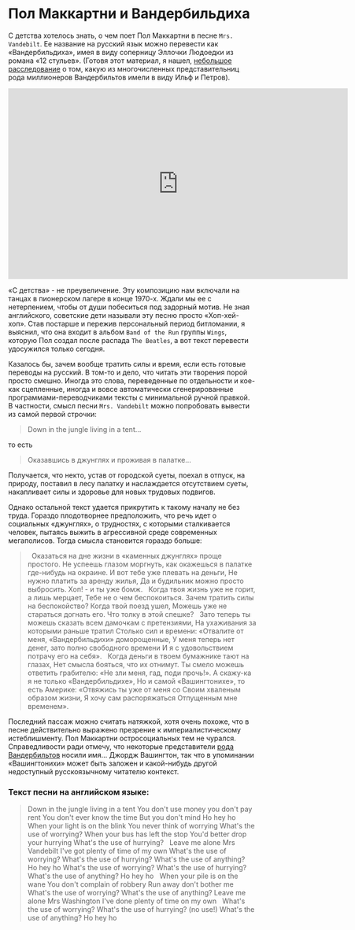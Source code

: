 # Пол Маккартни и Вандербильдиха

С детства хотелось знать, о чем поет Пол Маккартни в песне `Mrs. Vandebilt`. Ее название на русский язык можно перевести как «Вандербильдиха», имея в виду соперницу Эллочки Людоедки из романа «12 стульев». (Готовя этот материал, я нашел, [небольшое расследование](https://dzen.ru/a/WuN8TwQitHJlZFw_) о том, какую из многочисленных представительниц рода миллионеров Вандербильтов имели в виду Ильф и Петров). 

<iframe width="690" height="388" src="https://www.youtube.com/embed/aIh6UdXTBFs" title="Mrs. Vandebilt (Remastered 2010)" frameborder="0" allow="accelerometer; autoplay; clipboard-write; encrypted-media; gyroscope; picture-in-picture; web-share" allowfullscreen></iframe>

«С детства» - не преувеличение. Эту композицию нам включали на танцах в пионерском лагере в конце 1970-х. Ждали мы ее с нетерпением, чтобы от души побеситься под задорный мотив. Не зная английского, советские дети называли эту песню просто «Хоп-хей-хоп». Став постарше и пережив персональный период битломании, я выяснил, что она входит в альбом `Band of the Run` группы `Wings`, которую Пол создал после распада `The Beatles`, а вот текст перевести  удосужился только сегодня.

Казалось бы, зачем вообще тратить силы и время, если есть готовые переводы на русский. В том-то и дело, что читать эти творения порой просто смешно. Иногда это слова, переведенные по отдельности и кое-как сцепленные, иногда и вовсе автоматически сгенерированные программами-переводчиками тексты с минимальной ручной правкой. В частности, смысл песни `Mrs. Vandebilt` можно попробовать вывести из самой первой строчки:

> Down in the jungle living in a tent…

то есть

> Оказавшись в джунглях и проживая в палатке…

Получается, что некто, устав от городской суеты, поехал в отпуск, на природу, поставил в лесу палатку и наслаждается отсутствием суеты, накапливает силы и здоровье для новых трудовых подвигов.

Однако остальной текст удается прикрутить к такому началу не без труда. Гораздо плодотворнее предположить, что речь идет о социальных «джунглях», о трудностях, с которыми сталкивается человек, пытаясь выжить в агрессивной среде современных мегаполисов. Тогда смысла становится гораздо больше:

> &nbsp;
Оказаться на дне жизни в «каменных джунглях» проще простого.
Не успеешь глазом моргнуть, как окажешься в палатке где-нибудь на окраине.
И вот тебе уже плевать на деньги, 
Не нужно платить за аренду жилья,
Да и будильник можно просто выбросить.
Хоп! - и ты уже бомж.
&nbsp;
Когда твоя жизнь уже не горит, а лишь мерцает,
Тебе не о чем беспокоиться.
Зачем тратить силы на беспокойство?
Когда твой поезд ушел,
Можешь уже не стараться догнать его.
Что толку в этой спешке?
&nbsp;
Зато теперь ты можешь сказать всем дамочкам с претензиями,
На ухаживания за которыми раньше тратил
Столько сил и времени:
«Отвалите от меня, «Вандербильдихи» доморощенные,
У меня теперь нет денег, зато полно свободного времени
И я с удовольствием потрачу его на себя».
&nbsp;
Когда деньги в твоем бумажнике тают на глазах,
Нет смысла бояться, что их отнимут.
Ты смело можешь ответить грабителю:
«Не зли меня, гад, поди прочь!».
А скажу-ка я не только «Вандербильдихе»,
Но и самой «Вашингтонихе», то есть Америке:
«Отвяжись ты уже от меня со 
Своим хваленым образом жизни,
Я хочу сам распоряжаться 
Отпущенным мне временем».

Последний пассаж можно считать натяжкой, хотя очень похоже, что в песне действительно выражено презрение к империалистическому истеблишменту. Пол Маккартни остросоциальных тем не чурался. Справедливости ради отмечу, что некоторые представители [рода Вандербильтов](https://ru.wikipedia.org/wiki/%D0%92%D0%B0%D0%BD%D0%B4%D0%B5%D1%80%D0%B1%D0%B8%D0%BB%D1%8C%D1%82%D1%8B) носили имя… Джордж Вашингтон, так что в упоминании «Вашингтонихи» может быть заложен и какой-нибудь другой недоступный русскоязычному читателю контекст.  

### Текст песни на английском языке:

> Down in the jungle living in a tent
You don't use money you don't pay rent
You don't ever know the time
But you don't mind
Ho hey ho
&nbsp;
When your light is on the blink
You never think of worrying
What's the use of worrying?
When your bus has left the stop
You'd better drop your hurrying
What's the use of hurrying?
&nbsp;
Leave me alone Mrs Vandebilt
I've got plenty of time of my own
What's the use of worrying?
What's the use of hurrying?
What's the use of anything?
&nbsp;
Ho hey ho
What's the use of worrying?
What's the use of hurrying?
What's the use of anything?
Ho hey ho
&nbsp;
When your pile is on the wane
You don't complain of robbery
Run away don't bother me
What's the use of worrying?
What's the use of anything?
Leave me alone Mrs Washington
I've done plenty of time on my own
&nbsp;
What's the use of worrying?
What's the use of hurrying? (no use!)
What's the use of anything?
Ho hey ho

